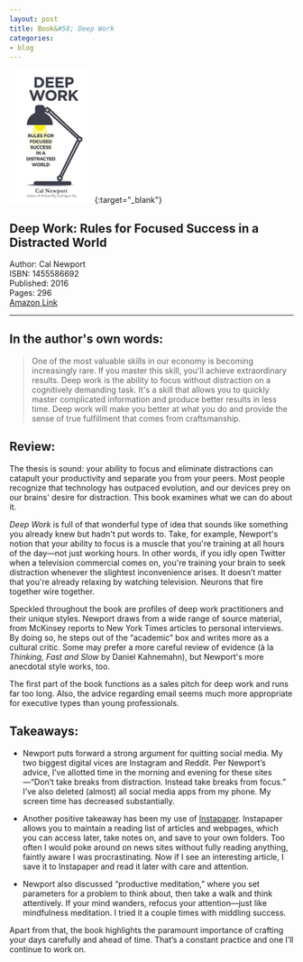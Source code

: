 ```yaml
---
layout: post
title: Book&#58; Deep Work
categories:
- blog
---
```


[<img src="/DeepWork.jpg" width="151" height="237">](https://www.amazon.com/gp/product/1455586692/ref=as_li_tl?ie=UTF8&camp=1789&creative=9325&creativeASIN=1455586692&linkCode=as2&tag=tmstsn-20&linkId=6b82383b1c145231bd32f6efdcac1465){:target="_blank"}  

## Deep Work: Rules for Focused Success in a Distracted World  
Author: Cal Newport  
ISBN: 1455586692  
Published: 2016  
Pages: 296  
<a target="_blank" href="https://www.amazon.com/gp/product/1455586692/ref=as_li_tl?ie=UTF8&camp=1789&creative=9325&creativeASIN=1455586692&linkCode=as2&tag=tmstsn-20&linkId=6b82383b1c145231bd32f6efdcac1465">Amazon Link</a><img src="//ir-na.amazon-adsystem.com/e/ir?t=tmstsn-20&l=am2&o=1&a=1455586692" width="1" height="1" border="0" alt="" style="border:none !important; margin:0px !important;" />  
    
---

## In the author's own words:

> One of the most valuable skills in our economy is becoming increasingly rare. If you master this skill, you'll achieve extraordinary results. Deep work is the ability to focus without distraction on a cognitively demanding task. It's a skill that allows you to quickly master complicated information and produce better results in less time. Deep work will make you better at what you do and provide the sense of true fulfillment that comes from craftsmanship.

## Review:

The thesis is sound: your ability to focus and eliminate distractions can catapult your productivity and separate you from your peers. Most people recognize that technology has outpaced evolution, and our devices prey on our brains' desire for distraction. This book examines what we can do about it.

*Deep Work* is full of that wonderful type of idea that sounds like something you already knew but hadn't put words to. Take, for example, Newport's notion that your ability to focus is a muscle that you're training at all hours of the day—not just working hours. In other words, if you idly open Twitter when a television commercial comes on, you're training your brain to seek distraction whenever the slightest inconvenience arises. It doesn’t matter that you're already relaxing by watching television. Neurons that fire together wire together.

Speckled throughout the book are profiles of deep work practitioners and their unique styles. Newport draws from a wide range of source material, from McKinsey reports to New York Times articles to personal interviews. By doing so, he steps out of the “academic” box and writes more as a cultural critic. Some may prefer a more careful review of evidence (à la *Thinking, Fast and Slow* by Daniel Kahnemahn), but Newport's more anecdotal style works, too. 

The first part of the book functions as a sales pitch for deep work and runs far too long. Also, the advice regarding email seems much more appropriate for executive types than young professionals.

## Takeaways:

* Newport puts forward a strong argument for quitting social media. My two biggest digital vices are Instagram and Reddit. Per Newport’s advice, I’ve allotted time in the morning and evening for these sites—“Don’t take breaks from distraction. Instead take breaks from focus.” I’ve also deleted (almost) all social media apps from my phone. My screen time has decreased substantially.

* Another positive takeaway has been my use of [Instapaper](https://www.instapaper.com/). Instapaper allows you to maintain a reading list of articles and webpages, which you can access later, take notes on, and save to your own folders. Too often I would poke around on news sites without fully reading anything, faintly aware I was procrastinating. Now if I see an interesting article, I save it to Instapaper and read it later with care and attention.

* Newport also discussed “productive meditation,” where you set parameters for a problem to think about, then take a walk and think attentively. If your mind wanders, refocus your attention—just like mindfulness meditation. I tried it a couple times with middling success.

Apart from that, the book highlights the paramount importance of crafting your days carefully and ahead of time. That’s a constant practice and one I’ll continue to work on.
